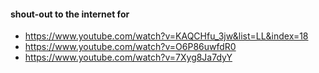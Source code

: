 #### shout-out to the internet for
- https://www.youtube.com/watch?v=KAQCHfu_3jw&list=LL&index=18
- https://www.youtube.com/watch?v=O6P86uwfdR0
- https://www.youtube.com/watch?v=7Xyg8Ja7dyY